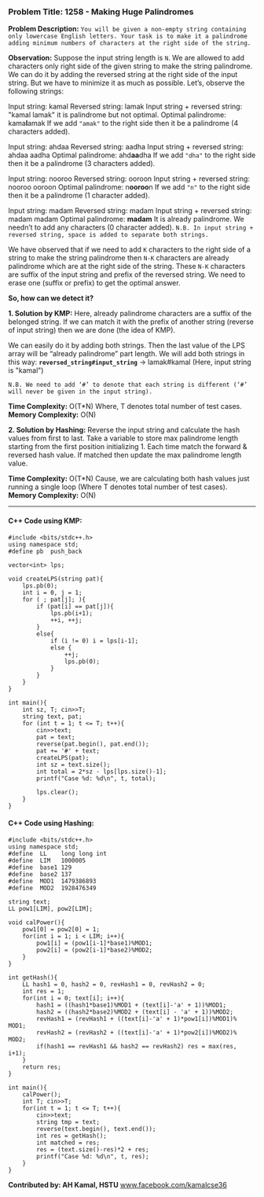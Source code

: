 ### Problem Title: 1258 - Making Huge Palindromes

**Problem Description:** ``You will be given a non-empty string containing only lowercase English letters. Your task is to make it a palindrome adding
minimum numbers of characters at the right side of the string.``

**Observation:** Suppose the input string length is `N`. We are allowed to add characters only right side of the given string to make the string palindrome. We can do it by adding the reversed string at the right side of the input string. But we have to minimize it as much as possible. Let’s, observe the following strings:

Input string: kamal
Reversed string: lamak
Input string + reversed string: "kamal lamak" it is palindrome but not optimal.
Optimal palindrome: kama**l**amak
If we add `"amak"` to the right side then it be a palindrome (4 characters added).

Input string: ahdaa
Reversed string: aadha
Input string + reversed string: ahdaa aadha
Optimal palindrome: ahd**aa**dha
If we add `"dha"` to the right side then it be a palindrome (3 characters added).

Input string: nooroo
Reversed string: ooroon
Input string + reversed string: nooroo ooroon
Optimal palindrome: n**ooroo**n
If we add `"n"` to the right side then it be a palindrome (1 character added).

Input string: madam
Reversed string: madam
Input string + reversed string: madam madam
Optimal palindrome: **madam**
It is already palindrome. We needn’t to add any characters (0 character added).
``N.B. In input string + reversed string, space is added to separate both strings.``

We have observed that if we need to add `K` characters to the right side of a string to make the string palindrome then `N-K` characters are already palindrome which are at the right side of the string. These `N-K` characters are suffix of the input string and prefix of the reversed string. We need to erase one (suffix or prefix) to get the optimal answer.

**So, how can we detect it?**

**1. Solution by KMP:** Here, already palindrome characters are a suffix of the belonged string. If we can match it with the prefix of another string
(reverse of input string) then we are done (the idea of KMP).

We can easily do it by adding both strings. Then the last value of the LPS array will be “already palindrome” part length. We will add both strings in this way: **``reversed_string#input_string``** → lamak#kamal  (Here, input string is "kamal")

``N.B. We need to add ‘#’ to denote that each string is different (‘#’ will never be given in the input string).``

**Time Complexity:** O(T*N) Where, T denotes total number of test cases.
**Memory Complexity:** O(N)

**2. Solution by Hashing:** Reverse the input string and calculate the hash values from first to last. Take a variable to store max palindrome length starting from the first position initializing 1. Each time match the forward & reversed hash value. If matched then update the max palindrome length value.

**Time Complexity:** O(T*N) Cause, we are calculating both hash values just running a single loop (Where T denotes total number of test cases).
**Memory Complexity:** O(N)

________________________________________________________________________________

#### C++ Code using KMP:
```
#include <bits/stdc++.h>
using namespace std;
#define pb  push_back

vector<int> lps;

void createLPS(string pat){
    lps.pb(0);
    int i = 0, j = 1;
    for ( ; pat[j]; ){
        if (pat[i] == pat[j]){
            lps.pb(i+1);
            ++i, ++j;
        }
        else{
            if (i != 0) i = lps[i-1];
            else {
                ++j;
                lps.pb(0);
            }
        }
    }
}

int main(){
    int sz, T; cin>>T;
    string text, pat;
    for (int t = 1; t <= T; t++){
        cin>>text;
        pat = text;
        reverse(pat.begin(), pat.end());
        pat += '#' + text;
        createLPS(pat);
        int sz = text.size();
        int total = 2*sz - lps[lps.size()-1];
        printf("Case %d: %d\n", t, total);

        lps.clear();
    }
}
```

#### C++ Code using Hashing:
```
#include <bits/stdc++.h>
using namespace std;
#define  LL    long long int
#define  LIM   1000005
#define  base1 129
#define  base2 137
#define  MOD1  1479386893
#define  MOD2  1928476349

string text;
LL pow1[LIM], pow2[LIM];

void calPower(){
    pow1[0] = pow2[0] = 1;
    for(int i = 1; i < LIM; i++){
        pow1[i] = (pow1[i-1]*base1)%MOD1;
        pow2[i] = (pow2[i-1]*base2)%MOD2;
    }
}

int getHash(){
    LL hash1 = 0, hash2 = 0, revHash1 = 0, revHash2 = 0;
    int res = 1;
    for(int i = 0; text[i]; i++){
        hash1 = ((hash1*base1)%MOD1 + (text[i]-'a' + 1))%MOD1;
        hash2 = ((hash2*base2)%MOD2 + (text[i] - 'a' + 1))%MOD2;
        revHash1 = (revHash1 + ((text[i]-'a' + 1)*pow1[i])%MOD1)% MOD1;
        revHash2 = (revHash2 + ((text[i]-'a' + 1)*pow2[i])%MOD2)% MOD2;
        if(hash1 == revHash1 && hash2 == revHash2) res = max(res, i+1);
    }
    return res;
}

int main(){
    calPower();
    int T; cin>>T;
    for(int t = 1; t <= T; t++){
        cin>>text;
        string tmp = text;
        reverse(text.begin(), text.end());
        int res = getHash();
        int matched = res;
        res = (text.size()-res)*2 + res;
        printf("Case %d: %d\n", t, res);
    }
}
```


**Contributed by: AH Kamal, HSTU**
www.facebook.com/kamalcse36
